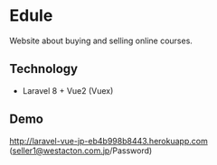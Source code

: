 
# Edule

Website about buying and selling online courses.

## Technology

- Laravel 8 + Vue2 (Vuex)
  
## Demo 
http://laravel-vue-jp-eb4b998b8443.herokuapp.com (seller1@westacton.com.jp/Password)
